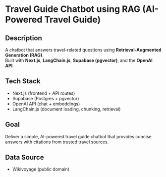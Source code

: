 # Travel Guide Chatbot using RAG (AI-Powered Travel Guide)

## Description

A chatbot that answers travel-related questions using **Retrieval-Augmented Generation (RAG)**.  
Built with **Next.js**, **LangChain.js**, **Supabase (pgvector)**, and the **OpenAI API**.

## Tech Stack

- Next.js (frontend + API routes)
- Supabase (Postgres + pgvector)
- OpenAI API (chat + embeddings)
- LangChain.js (document loading, chunking, retrieval)

## Goal

Deliver a simple, AI-powered travel guide chatbot that provides concise answers with citations from trusted travel sources.

## Data Source

- Wikivoyage (public domain)
